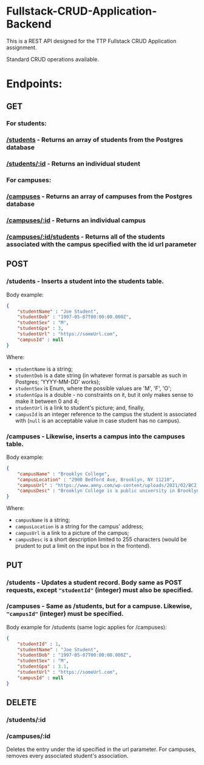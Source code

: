 # Fullstack-CRUD-Application-Backend

This is a REST API designed for the TTP Fullstack CRUD Application assignment.

Standard CRUD operations available.

# Endpoints:

## GET

### For students:
### [/students](https://ttp-college-db.herokuapp.com/students) - Returns an array of students from the Postgres database
### [/students/:id](https://ttp-college-db.herokuapp.com/students/1) - Returns an individual student

### For campuses:
### [/campuses](https://ttp-college-db.herokuapp.com/campuses) - Returns an array of campuses from the Postgres database
### [/campuses/:id](https://ttp-college-db.herokuapp.com/campuses/1) - Returns an individual campus
### [/campuses/:id/students](https://ttp-college-db.herokuapp.com/campuses/1/students) - Returns all of the students associated with the campus specified with the id url parameter

## POST

### /students - Inserts a student into the students table. 
Body example: 
```JSON
{
    "studentName" : "Joe Student",
    "studentDob" : "1997-05-07T00:00:00.000Z",
    "studentSex" : "M",
    "studentGpa" : 3,
    "studentUrl" : "https://someUrl.com",
    "campusId" : null
}
```

Where: 
- `studentName` is a string;
- `studentDob` is a date string (in whatever format is parsable as such in Postgres; 'YYYY-MM-DD' works); 
- `studentSex` is Enum, where the possible values are 'M', 'F', 'O'; 
- `studentGpa` is a double - no constraints on it, but it only makes sense to make it between 0 and 4; 
- `studentUrl` is a link to student's picture; and, finally, 
- `campusId` is an integer reference to the campus the student is associated with (`null` is an acceptable value in case student has no campus). 

### /campuses - Likewise, inserts a campus into the campuses table.
Body example:
```JSON
{
    "campusName" : "Brooklyn College",
    "campusLocation" : "2900 Bedford Ave, Brooklyn, NY 11210",
    "campusUrl" : "https://www.amny.com/wp-content/uploads/2021/02/BC2.jpg",
    "campusDesc" : "Brooklyn College is a public university in Brooklyn, New York. It is part of the City University of New York system and enrolls about 15,000 undergraduate and 2,800 graduate students on a 35-acre campus."
}
```
Where: 
- `campusName` is a string; 
- `campusLocation` is a string for the campus' address; 
- `campusUrl` is a link to a picture of the campus; 
- `campusDesc` is a short description limited to 255 characters (would be prudent to put a limit on the input box in the frontend).

## PUT

### /students - Updates a student record. Body same as POST requests, except `"studentId"` (integer) must also be specified.

### /campuses - Same as /students, but for a campuse. Likewise, `"campusId"` (integer) must be specified.

Body example for /students (same logic applies for /campuses):
```JSON
{
    "studentId" : 1,
    "studentName" : "Joe Student",
    "studentDob" : "1997-05-07T00:00:00.000Z",
    "studentSex" : "M", 
    "studentGpa" : 3.1,
    "studentUrl" : "https://someUrl.com",
    "campusId" : null
}
```


## DELETE

### /students/:id

### /campuses/:id

Deletes the entry under the id specified in the url parameter. For campuses, removes every associated student's association.
